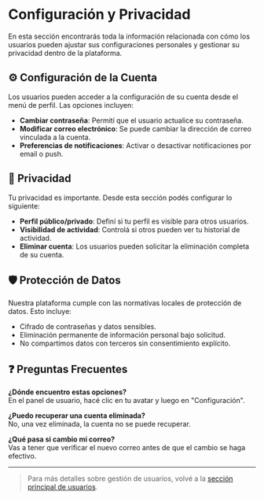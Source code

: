 # Configuración y Privacidad

En esta sección encontrarás toda la información relacionada con cómo los usuarios pueden ajustar sus configuraciones personales y gestionar su privacidad dentro de la plataforma.

## ⚙️ Configuración de la Cuenta

Los usuarios pueden acceder a la configuración de su cuenta desde el menú de perfil. Las opciones incluyen:

- **Cambiar contraseña**: Permití que el usuario actualice su contraseña.
- **Modificar correo electrónico**: Se puede cambiar la dirección de correo vinculada a la cuenta.
- **Preferencias de notificaciones**: Activar o desactivar notificaciones por email o push.

## 🔐 Privacidad

Tu privacidad es importante. Desde esta sección podés configurar lo siguiente:

- **Perfil público/privado**: Definí si tu perfil es visible para otros usuarios.
- **Visibilidad de actividad**: Controlá si otros pueden ver tu historial de actividad.
- **Eliminar cuenta**: Los usuarios pueden solicitar la eliminación completa de su cuenta.

## 🛡️ Protección de Datos

Nuestra plataforma cumple con las normativas locales de protección de datos. Esto incluye:

- Cifrado de contraseñas y datos sensibles.
- Eliminación permanente de información personal bajo solicitud.
- No compartimos datos con terceros sin consentimiento explícito.

## ❓ Preguntas Frecuentes

**¿Dónde encuentro estas opciones?**  
En el panel de usuario, hacé clic en tu avatar y luego en "Configuración".

**¿Puedo recuperar una cuenta eliminada?**  
No, una vez eliminada, la cuenta no se puede recuperar.

**¿Qué pasa si cambio mi correo?**  
Vas a tener que verificar el nuevo correo antes de que el cambio se haga efectivo.

---

> Para más detalles sobre gestión de usuarios, volvé a la [sección principal de usuarios](../index.md).
